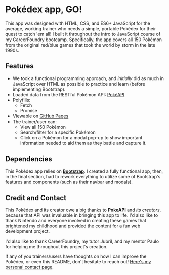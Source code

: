 # Pokédex app, GO!

This app was designed with HTML, CSS, and ES6+ JavaScript for the average, working trainer who needs a simple, portable Pokédex for their quest to catch 'em all! I built it throughout the intro to JavaScript course of my CareerFoundry bootcamp. Specifically, the app covers all 150 Pokémon from the original red/blue games that took the world by storm in the late 1990s.

## Features

- We took a functional programming approach, and *initially* did as much in JavaScript over HTML as possible to practice and learn (before implementing Bootstrap).
- Loaded data from the RESTful Pokémon API: [PokéAPI](https://pokeapi.co/)
- Polyfills:
    - Fetch
    - Promise
- Viewable on [GitHub Pages](https://jeffellingham.github.io/pokedex-app)
- The trainer/user can: 
    - View all 150 Pokémon 
    - Search/filter for a specific Pokémon
    - Click on a Pokémon for a modal pop-up to show important information needed to aid them as they battle and capture it.

## Dependencies

This Pokédex app relies on [**Bootstrap**](https://getbootstrap.com/). I created a fully functional app, then, in the final section, had to rework everything to utilize some of Bootstrap's features and components (such as their navbar and modals).

## Credit and Contact

This Pokédex and its creator owe a big thanks to **PokeAPI** and *its creators*, because that API was invaluable in bringing this app to life. I'd also like to thank Nintendo and everyone involved in creating these games that brightened my childhood and provided the content for a fun web development project.

I'd also like to thank CareerFoundry, my tutor Jubril, and my mentor Paulo for helping me throughout this project's creation.

If any of you trainers/users have thoughts on how I can improve the Pokédex, or even this README, don't hesitate to reach out! [Here's my personal contact page](https://jeffellingham.github.io/contact.html).